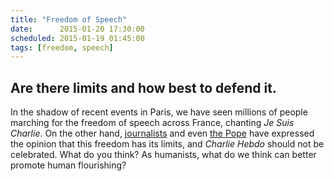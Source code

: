 ```yaml
---
title: "Freedom of Speech"
date:      2015-01-20 17:30:00
scheduled: 2015-01-19 01:45:00
tags: [freedom, speech]
---
```

## Are there limits and how best to defend it.

In the shadow of recent events in Paris, we have seen millions of people marching for the freedom of speech across France, chanting *Je Suis Charlie*. On the other hand, [journalists](http://www.theweek.co.uk/world-news/charlie-hebdo/62060/seven-reasons-why-people-are-saying-je-ne-suis-pas-charlie) and even [the Pope](http://time.com/3668875/pope-francis-charlie-hebdo/) have expressed the opinion that this freedom has its limits, and *Charlie Hebdo* should not be celebrated. What do you think? As humanists, what do we think can better promote human flourishing?
